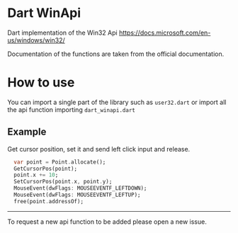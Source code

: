 # Dart WinApi

Dart implementation of the Win32 Api https://docs.microsoft.com/en-us/windows/win32/

Documentation of the functions are taken from the official documentation.

# How to use

You can import a single part of the library such as `user32.dart` or import all the api function importing `dart_winapi.dart`

## Example

Get cursor position, set it and send left click input and release.
```dart
  var point = Point.allocate();
  GetCursorPos(point);
  point.x += 10;
  SetCursorPos(point.x, point.y);
  MouseEvent(dwFlags: MOUSEEVENTF_LEFTDOWN);
  MouseEvent(dwFlags: MOUSEEVENTF_LEFTUP);
  free(point.addressOf);
```
<hr>

To request a new api function to be added please open a new issue.


